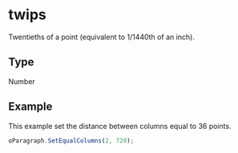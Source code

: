 # twips

Twentieths of a point (equivalent to 1/1440th of an inch).

## Type

Number

## Example

This example set the distance between columns equal to 36 points.

```javascript
oParagraph.SetEqualColumns(2, 720);
```